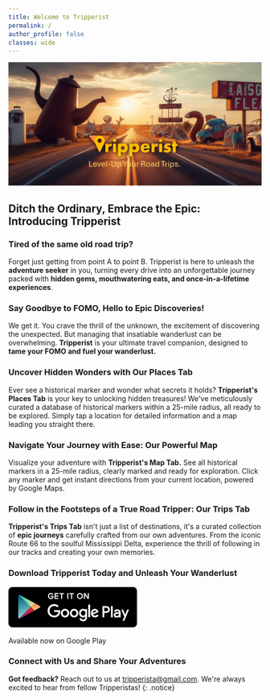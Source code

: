 ```yaml
---
title: Welcome to Tripperist
permalink: /
author_profile: false
classes: wide
---
```


![Tripperist Level-Up Your Road Trip.](/assets/images/Tripperist.png)

## Ditch the Ordinary, Embrace the Epic: Introducing Tripperist

### Tired of the same old road trip?

Forget just getting from point A to point B. Tripperist is here to unleash the **adventure seeker** in you, turning every drive into an unforgettable journey packed with **hidden gems, mouthwatering eats, and once-in-a-lifetime experiences**.

### Say Goodbye to FOMO, Hello to Epic Discoveries!

We get it. You crave the thrill of the unknown, the excitement of discovering the unexpected.  But managing that insatiable wanderlust can be overwhelming.  **Tripperist** is your ultimate travel companion, designed to **tame your FOMO and fuel your wanderlust.**

### Uncover Hidden Wonders with Our Places Tab

Ever see a historical marker and wonder what secrets it holds?  **Tripperist's Places Tab** is your key to unlocking hidden treasures!  We've meticulously curated a database of historical markers within a 25-mile radius,  all ready to be explored.  Simply tap a location for detailed information and a map leading you straight there.

### Navigate Your Journey with Ease: Our Powerful Map

Visualize your adventure with **Tripperist's Map Tab.**  See all historical markers in a 25-mile radius, clearly marked and ready for exploration.  Click any marker and get instant directions from your current location, powered by Google Maps.

### Follow in the Footsteps of a True Road Tripper: Our Trips Tab

**Tripperist's Trips Tab** isn't just a list of destinations, it's a curated collection of **epic journeys** carefully crafted from our own adventures.  From the iconic Route 66 to the soulful Mississippi Delta, experience the thrill of following in our tracks and creating your own memories.

### Download Tripperist Today and Unleash Your Wanderlust

[![Get it on Google Play Store](/assets/images/en_badge_web_generic.png)](https://play.google.com/store/apps/details?id=com.tripperist.tripperistapp&utm_source=website&pcampaignid=badge)

Available now on Google Play

### Connect with Us and Share Your Adventures

**Got feedback?** Reach out to us at tripperista@gmail.com.  We're always excited to hear from fellow Tripperistas!
{: .notice}